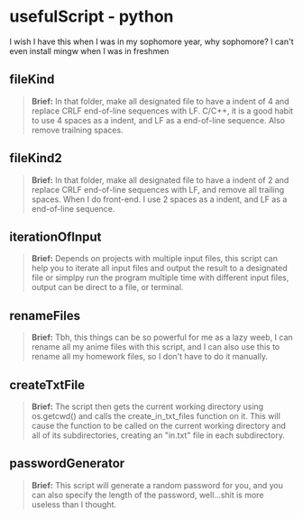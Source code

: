 # usefulScript - python
I wish I have this when I was in my sophomore year, why sophomore? I can't even install mingw when I was in freshmen

## fileKind
> **Brief:** In that folder, make all designated file to have a indent of 4 and replace CRLF end-of-line sequences with LF. C/C++, it is a good habit to use 4 spaces as a indent, and LF as a end-of-line sequence. Also remove trailning spaces.

## fileKind2
> **Brief:** In that folder, make all designated file to have a indent of 2 and replace CRLF end-of-line sequences with LF, and remove all trailing spaces. When I do front-end. I use 2 spaces as a indent, and LF as a end-of-line sequence.

## iterationOfInput
> **Brief:** Depends on projects with multiple input files, this script can help you to iterate all input files and output the result to a designated file or simplpy run the program multiple time with different input files, output can be direct to a file, or terminal.

## renameFiles
> **Brief:** Tbh, this things can be so powerful for me as a lazy weeb, I can rename all my anime files with this script, and I can also use this to rename all my homework files, so I don't have to do it manually.

## createTxtFile
> **Brief:** The script then gets the current working directory using os.getcwd() and calls the create_in_txt_files function on it. This will cause the function to be called on the current working directory and all of its subdirectories, creating an "in.txt" file in each subdirectory.

## passwordGenerator
> **Brief:** This script will generate a random password for you, and you can also specify the length of the password, well...shit is more useless than I thought.